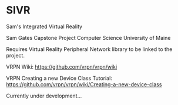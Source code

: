 # SIVR
Sam's Integrated Virtual Reality

Sam Gates Capstone Project
Computer Science
University of Maine

Requires Virtual Reality Peripheral Network library to be linked to the project.

VRPN Wiki:
https://github.com/vrpn/vrpn/wiki

VRPN Creating a new Device Class Tutorial:
https://github.com/vrpn/vrpn/wiki/Creating-a-new-device-class

Currently under development...
